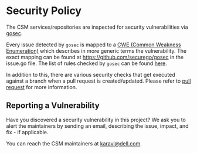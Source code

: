 <!--
  Copyright © 2020 - 2022 Dell Inc. or its subsidiaries. All Rights Reserved.

  Licensed under the Apache License, Version 2.0 (the "License");
  you may not use this file except in compliance with the License.
  You may obtain a copy of the License at
       http://www.apache.org/licenses/LICENSE-2.0
  Unless required by applicable law or agreed to in writing, software
  distributed under the License is distributed on an "AS IS" BASIS,
  WITHOUT WARRANTIES OR CONDITIONS OF ANY KIND, either express or implied.
  See the License for the specific language governing permissions and
  limitations under the License.
-->

# Security Policy

The CSM services/repositories are inspected for security vulnerabilities via [gosec](https://github.com/securego/gosec).

Every issue detected by `gosec` is mapped to a [CWE (Common Weakness Enumeration)](http://cwe.mitre.org/data/index.html) which describes in more generic terms the vulnerability.  The exact mapping can be found at https://github.com/securego/gosec in the issue.go file. The list of rules checked by `gosec` can be found [here](https://github.com/securego/gosec#available-rules).

In addition to this, there are various security checks that get executed against a branch when a pull request is created/updated.  Please refer to [pull request](/docs/CONTRIBUTING.md#pull-requests) for more information.

## Reporting a Vulnerability

Have you discovered a security vulnerability in this project?
We ask you to alert the maintainers by sending an email, describing the issue, impact, and fix - if applicable.

You can reach the CSM maintainers at karavi@dell.com.

